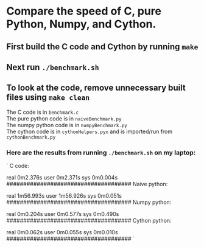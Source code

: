 # Compare the speed of C, pure Python, Numpy, and Cython.

## First build the C code and Cython by running `make`
## Next run `./benchmark.sh`
## To look at the code, remove unnecessary built files using `make clean`

The C code is in `benchmark.c`<br>
The pure python code is in `naiveBenchmark.py`<br>
The numpy python code is in `numpyBenchmark.py`<br>
The cython code is in `cythonHelpers.pyx` and is imported/run from `cythonBenchmark.py`


### Here are the results from running `./benchmark.sh` on my laptop:
`
C code: 

real	0m2.376s
user	0m2.371s
sys	0m0.004s
#####################################
Naive python: 

real	1m56.993s
user	1m56.926s
sys	0m0.051s
#####################################
Numpy python: 

real	0m0.204s
user	0m0.577s
sys	0m0.490s
#####################################
Cython python: 

real	0m0.062s
user	0m0.055s
sys	0m0.010s
#####################################
`
